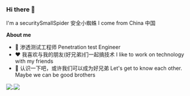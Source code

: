 ### Hi there 👋

I'm a securitySmallSpider 安全小蜘蛛 I come from China 中国

**About me**

- 💼 渗透测试工程师 Penetration test Engineer
- ❤️ 我喜欢与我的朋友(好兄弟)们一起搞技术 I like to work on technology with my friends
- 💬 认识一下吧，或许我们可以成为好兄弟 Let's get to know each other. Maybe we can be good brothers

<a href="https://github.com/anuraghazra/convoychat">
  <img align="center" src="https://github.com/securitySmallSpider/securitySmallSpider?username=securitySmallSpider&show_icons=true&count_private=true&locale=cn" />
  <img align="center" src="https://github.com/securitySmallSpider/securitySmallSpider?username=securitySmallSpider&locale=cn" />
</a>

<!--
**securitySmallSpider/securitySmallSpider** is a ✨ _special_ ✨ repository because its `README.md` (this file) appears on your GitHub profile.

Here are some ideas to get you started:

- 🔭 I’m currently working on ...
- 🌱 I’m currently learning ...
- 👯 I’m looking to collaborate on ...
- 🤔 I’m looking for help with ...
- 💬 Ask me about ...
- 📫 How to reach me: ...
- 😄 Pronouns: ...
- ⚡ Fun fact: ...
-->


